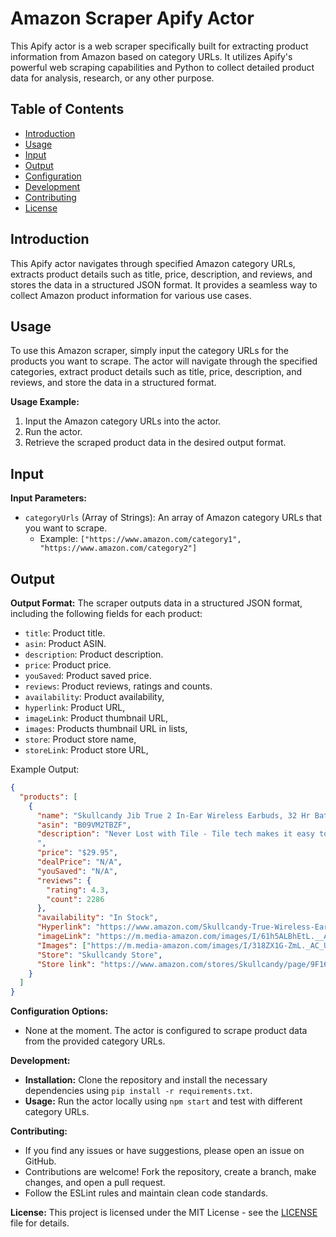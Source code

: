 # Amazon Scraper Apify Actor

This Apify actor is a web scraper specifically built for extracting product information from Amazon based on category URLs. It utilizes Apify's powerful web scraping capabilities and Python to collect detailed product data for analysis, research, or any other purpose.

## Table of Contents

- [Introduction](#introduction)
- [Usage](#usage)
- [Input](#input)
- [Output](#output)
- [Configuration](#configuration)
- [Development](#development)
- [Contributing](#contributing)
- [License](#license)

## Introduction

This Apify actor navigates through specified Amazon category URLs, extracts product details such as title, price, description, and reviews, and stores the data in a structured JSON format. It provides a seamless way to collect Amazon product information for various use cases.

## Usage

To use this Amazon scraper, simply input the category URLs for the products you want to scrape. The actor will navigate through the specified categories, extract product details such as title, price, description, and reviews, and store the data in a structured format.

**Usage Example:**
1. Input the Amazon category URLs into the actor.
2. Run the actor.
3. Retrieve the scraped product data in the desired output format.

## Input

**Input Parameters:**
- `categoryUrls` (Array of Strings): An array of Amazon category URLs that you want to scrape.
  - Example: `["https://www.amazon.com/category1", "https://www.amazon.com/category2"]`

## Output

**Output Format:**
The scraper outputs data in a structured JSON format, including the following fields for each product:
- `title`: Product title.
- `asin`: Product ASIN.
- `description`: Product description.
- `price`: Product price.
- `youSaved`: Product saved price.
- `reviews`: Product reviews, ratings and counts.
- `availability`: Product availability,
- `hyperlink`: Product URL,
- `imageLink`: Product thumbnail URL,
- `images`: Products thumbnail URL in lists,
- `store`: Product store name,
- `storeLink`: Product store URL,


Example Output:
```json
{
  "products": [
    {
      "name": "Skullcandy Jib True 2 In-Ear Wireless Earbuds, 32 Hr Battery, Microphone, Works with iPhone Android and Bluetooth Devices - Black",
      "asin": "B09VM2TBZF",
      "description": "Never Lost with Tile - Tile tech makes it easy to track down either earbuds if you ever misplace one. Just download the Tile app and simply 'ring' for your buds. Use Either Bud Solo - Jib True 2 features solo mode, which enables you to use either earbuds separately to take calls or listen to music. Enjoy Fearlessly - With an IPX4 rating, Jib True 2 can handle a little rain during your outdoor adventure. 33 Hours of Power - With Jib True 2, you can experience longer-lasting listening sessions without worry. Enjoy wireless freedom with 24 hours of power in the case and 9 hours in the earbuds. Buy with Confidence - 1 year US warranty included.
      ",
      "price": "$29.95",
      "dealPrice": "N/A",
      "youSaved": "N/A",
      "reviews": {
        "rating": 4.3,
        "count": 2286
      },
      "availability": "In Stock",
      "Hyperlink": "https://www.amazon.com/Skullcandy-True-Wireless-Ear-Earbuds/dp/B09VM2TBZF",
      "imageLink": "https://m.media-amazon.com/images/I/61h5ALBhEtL.__AC_SX300_SY300_QL70_ML2_.jpg",
      "Images": ["https://m.media-amazon.com/images/I/318ZX1G-ZmL._AC_US40_.jpg", "https://m.media-amazon.com/images/I/31jlRyzHkZL._AC_US40_.jpg", "https://m.media-amazon.com/images/I/312lsbggTQL._AC_US40_.jpg", "https://m.media-amazon.com/images/I/419SPoM3U3L._AC_US40_.jpg", "https://m.media-amazon.com/images/I/41DKKeaOe6L._AC_US40_.jpg", "https://m.media-amazon.com/images/I/41D7WcHT+AL._AC_US40_.jpg", "https://m.media-amazon.com/images/I/41Q97yInqUL.SS40_BG85,85,85_BR-120_PKdp-play-icon-overlay__.jpg", "https://images-na.ssl-images-amazon.com/images/G/01/x-locale/common/transparent-pixel._V192234675_.gif"],
      "Store": "Skullcandy Store",
      "Store link": "https://www.amazon.com/stores/Skullcandy/page/9F16B940-F912-43FE-888C-5BB1B86337A9?ref_=ast_bln",
    }
  ]
}
```

**Configuration Options:**
- None at the moment. The actor is configured to scrape product data from the provided category URLs.


**Development:**
- **Installation:** Clone the repository and install the necessary dependencies using `pip install -r requirements.txt`.
- **Usage:** Run the actor locally using `npm start` and test with different category URLs.


**Contributing:**
- If you find any issues or have suggestions, please open an issue on GitHub.
- Contributions are welcome! Fork the repository, create a branch, make changes, and open a pull request.
- Follow the ESLint rules and maintain clean code standards.


**License:**
This project is licensed under the MIT License - see the [LICENSE](LICENSE) file for details.


